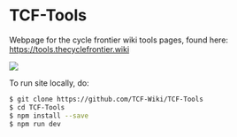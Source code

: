 # TCF-Tools

Webpage for the cycle frontier wiki tools pages, found here: https://tools.thecyclefrontier.wiki

[![](https://img.shields.io/static/v1?label=Support%20us&message=%E2%9D%A4&logo=KoFi&color=%23fe8e86)](https://ko-fi.com/tcfwiki)

To run site locally, do:

```sh
$ git clone https://github.com/TCF-Wiki/TCF-Tools
$ cd TCF-Tools
$ npm install --save
$ npm run dev
```
